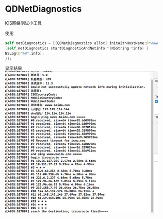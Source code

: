 # QDNetDiagnostics
iOS网络测试小工具

使用
```swift
self.netDiagnostics = [[QDNetDiagnostics alloc] initWithHostName:@"wwww.baidu.com"];
[self.netDiagnostics startDiagnosticAndNetInfo:^(NSString *info) {
NSLog(@"%@",info);
}];
```

显示结果
![结果](result.png)
